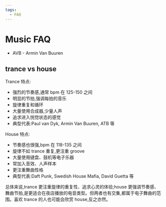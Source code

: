 ```yaml
---
tags:
  - FAQ
---
```


# Music FAQ

- AVB - Armin Van Buuren

## trance vs house

Trance 特点:

- 强烈的节奏感,通常 bpm 在 125-150 之间
- 明显的节拍,强调每拍的音乐
- 旋律重复和循环
- 大量使用合成器,少量人声
- 追求进入恍惚状态的感觉
- 典型代表:Paul van Dyk, Armin Van Buuren, ATB 等

House 特点:

- 节奏感也很强,bpm 在 118-135 之间
- 旋律不如 trance 重复,更注重 groove
- 大量使用键盘、鼓机等电子乐器
- 常加入音效、人声样本
- 更注重舞曲性格
- 典型代表:Daft Punk, Swedish House Mafia, David Guetta 等

总体来说,trance 更注重旋律的重复性、追求心灵的体验;house 更强调节奏感、舞曲节拍,是更适合在夜店播放的电音类型。但两者也有交集,都属于电子舞曲的范围。喜欢 trance 的人也可能会欣赏 house,反之亦然。

